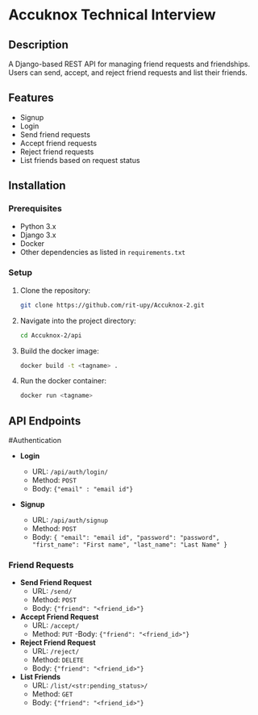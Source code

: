 # Accuknox Technical Interview

## Description

A Django-based REST API for managing friend requests and friendships. Users can send, accept, and reject friend requests and list their friends.

## Features

- Signup
- Login
- Send friend requests
- Accept friend requests
- Reject friend requests
- List friends based on request status

## Installation

### Prerequisites

- Python 3.x
- Django 3.x
- Docker
- Other dependencies as listed in `requirements.txt`

### Setup

1. Clone the repository:
   ```bash
   git clone https://github.com/rit-upy/Accuknox-2.git
   ```
2. Navigate into the project directory:
   ```bash
   cd Accuknox-2/api
   ```
3. Build the docker image:
   ```bash
   docker build -t <tagname> .
   ```
4. Run the docker container:
   ```bash
   docker run <tagname>
   ```

## API Endpoints

#Authentication

- **Login**

  - URL: `/api/auth/login/`
  - Method: `POST`
  - Body: `{"email" : "email id"}`

- **Signup**
  - URL: `/api/auth/signup`
  - Method: `POST`
  - Body: `{
"email": "email id",
"password": "password",
"first_name": "First name",
"last_name": "Last Name"
}`

### Friend Requests

- **Send Friend Request**
  - URL: `/send/`
  - Method: `POST`
  - Body: `{"friend": "<friend_id>"}`
- **Accept Friend Request**
  - URL: `/accept/`
  - Method: `PUT`
    -Body: `{"friend": "<friend_id>"}`
- **Reject Friend Request**
  - URL: `/reject/`
  - Method: `DELETE`
  - Body: `{"friend": "<friend_id>"}`
- **List Friends**
  - URL: `/list/<str:pending_status>/`
  - Method: `GET`
  - Body: `{"friend": "<friend_id>"}`
